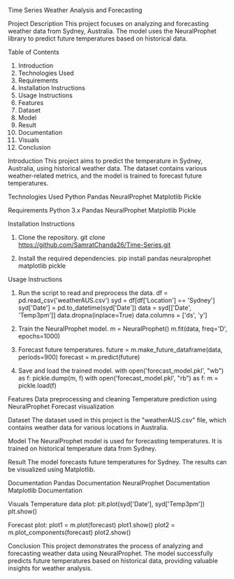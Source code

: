 Time Series Weather Analysis and Forecasting

Project Description
This project focuses on analyzing and forecasting weather data from Sydney, Australia. The model uses the NeuralProphet library to predict future temperatures based on historical data.

Table of Contents

1. Introduction
2. Technologies Used
3. Requirements
4. Installation Instructions
5. Usage Instructions
6. Features
7. Dataset
8. Model
9. Result
10. Documentation
11. Visuals
12. Conclusion

Introduction
This project aims to predict the temperature in Sydney, Australia, using historical weather data. The dataset contains various weather-related metrics, and the model is trained to forecast future temperatures.

Technologies Used
Python
Pandas
NeuralProphet
Matplotlib
Pickle

Requirements
Python 3.x
Pandas
NeuralProphet
Matplotlib
Pickle

Installation Instructions
1. Clone the repository.
git clone https://github.com/SamratChanda26/Time-Series.git

2. Install the required dependencies.
pip install pandas neuralprophet matplotlib pickle

Usage Instructions

1. Run the script to read and preprocess the data.
df = pd.read_csv('weatherAUS.csv')
syd = df[df['Location'] == 'Sydney']
syd['Date'] = pd.to_datetime(syd['Date'])
data = syd[['Date', 'Temp3pm']]
data.dropna(inplace=True)
data.columns = ['ds', 'y']

2. Train the NeuralProphet model.
m = NeuralProphet()
m.fit(data, freq='D', epochs=1000)

3. Forecast future temperatures.
future = m.make_future_dataframe(data, periods=900)
forecast = m.predict(future)

4. Save and load the trained model.
with open('forecast_model.pkl', "wb") as f:
    pickle.dump(m, f)
with open('forecast_model.pkl', "rb") as f:
    m = pickle.load(f)

Features
Data preprocessing and cleaning
Temperature prediction using NeuralProphet
Forecast visualization

Dataset
The dataset used in this project is the "weatherAUS.csv" file, which contains weather data for various locations in Australia.

Model
The NeuralProphet model is used for forecasting temperatures. It is trained on historical temperature data from Sydney.

Result
The model forecasts future temperatures for Sydney. The results can be visualized using Matplotlib.

Documentation
Pandas Documentation
NeuralProphet Documentation
Matplotlib Documentation

Visuals
Temperature data plot:
plt.plot(syd['Date'], syd['Temp3pm'])
plt.show()

Forecast plot:
plot1 = m.plot(forecast)
plot1.show()
plot2 = m.plot_components(forecast)
plot2.show()

Conclusion
This project demonstrates the process of analyzing and forecasting weather data using NeuralProphet. The model successfully predicts future temperatures based on historical data, providing valuable insights for weather analysis.